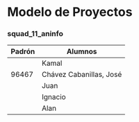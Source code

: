 # Modelo de Proyectos

### squad_11_aninfo

| Padrón | Alumnos                 |
|--------|-------------------------|
|        | Kamal                   |
|  96467 | Chávez Cabanillas, José |
|        | Juan                    |
|        | Ignacio                 |
|        | Alan                    |
